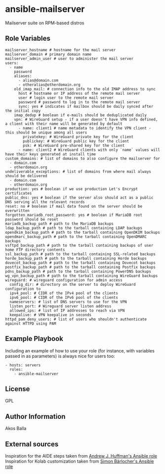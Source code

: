 ansible-mailserver
==================

Mailserver suite on RPM-based distros

Role Variables
--------------

    mailserver_hostname # hostname for the mail server
    mailserver_domain # primary domain name
    mailserver_admin_user # user to administer the mail server
    users:
      - name
        password
        aliases:
          - alias@domain.com
          - otheralias@otherdomain.org
        old_imap_mail: # connection info to the old IMAP address to sync
          host # hostname or IP address of the remote mail server
          user # login user to the remote mail server
          password # password to log in to the remote mail server
          sync: yes # indicates if mailbox should be daily synced after the initial copy
        imap_dedup # boolean if e-mails should be deduplicated daily
        vpn: # WireGuard setup - if a user doesn't have VPN info defined, a client with their name will be generated by default
          - name: client1 # name metadata to identify the VPN client - this should be unique among all users
            privatekey: # WireGuard private key for the client
            publickey: # WireGuard public key for the client
            psk: # WireGuard pre-shared key for the client
          - name: client2 # WireGuard clients with only `name` values will have their keys generated at install time
    custom_domains: # list of domains to also configure the mailserver for
      - domain.com
      - otherdomain.org
    undeliverable_exceptions: # list of domains from where mail always should be delivered
      - domain.com
      - otherdomain.org
    production: yes # boolean if we use production Let's Encrypt certificates
    public_dns: yes # boolean if the server also should act as a public DNS serving all the relevant records
    reset: no # boolean if mail data found on the server should be overwritten
    forgotten_mariadb_root_password: yes # boolean if MariaDB root password should be reset
    mariadb_backup_path # path to the MariaDB backups
    ldap_backup_path # path to the tarball containing LDAP backups
    opendkim_backup_path # path to the tarball containing OpenDKIM backups
    opendmarc_backup_path # path to the tarball containing OpenDMARC backups
    vsftpd_backup_path # path to the tarball containing backups of user home FTP directory contents
    ssl_backup_path # path to the tarball containing SSL-related backups
    horde_backup_path # path to the tarball containing Horde backups
    dovecot_backup_path # path to the tarball containing Dovecot backups
    postfix_backup_path # path to the tarball containing Postfix backups
    pdns_backup_path # path to the tarball containing PowerDNS backups
    wg_vpn_backup_path # path to the tarball containing WireGuard backups
    wireguard: # wireguard configuration for admin access
      config_dir: # directory on the server to deploy WireGuard configuration to
      ipv4_pool: # CIDR of the IPv4 pool of the clients
      ipv6_pool: # CIDR of the IPv6 pool of the clients
      nameservers: # list of DNS servers to use for the VPN
      listen_port: # Wireguard server listen address
      allowed_ips: # list of IP addresses to reach via VPN
      keepalive: # VPN keepalive in seconds
    httpd_pam_deny_users: # list of users who shouldn't authenticate against HTTPD using PAM

Example Playbook
----------------

Including an example of how to use your role (for instance, with variables passed in as parameters) is always nice for users too:

    - hosts: servers
      roles:
        - ansible-mailserver

License
-------

GPL

Author Information
------------------

Akos Balla

External sources
----------------

Inspiration for the AIDE steps taken from [Andrew J. Huffman's Ansible role](https://github.com/ahuffman/ansible-aide)
Inspiration for Kolab customization taken from [Simon Bärlocher's Ansible role](https://github.com/chriswayg/ansible-kolab)
